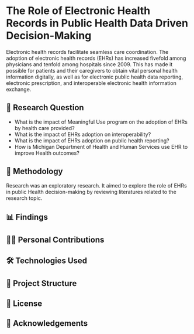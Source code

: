 # The Role of Electronic Health Records in Public Health Data Driven Decision-Making
Electronic health records facilitate seamless care coordination. The adoption of electronic health records (EHRs) has increased fivefold among physicians and tenfold among hospitals since 2009. This has made it possible for patients and their caregivers to obtain vital personal health information digitally, as well as for electronic public health data reporting, electronic prescription, and interoperable electronic health information exchange.

## 📖 Research Question
- What is the impact of Meaningful Use program on the adoption of EHRs by health care provided?
- What is the impact of EHRs adoption on interoperability?
- What is the impact of EHRs adoption on public health reporting?
- How is Michigan Department of Health and Human Services use EHR to improve Health outcomes?

## 🧪 Methodology
Research was an exploratory research. It aimed to explore the role of EHRs in public Health decision-making by reviewing literatures related to the research topic.

## 📊 Findings


## 🙋‍♀️ Personal Contributions


## 🛠️ Technologies Used


## 📂 Project Structure


## 📄 License


## 🙌 Acknowledgements

